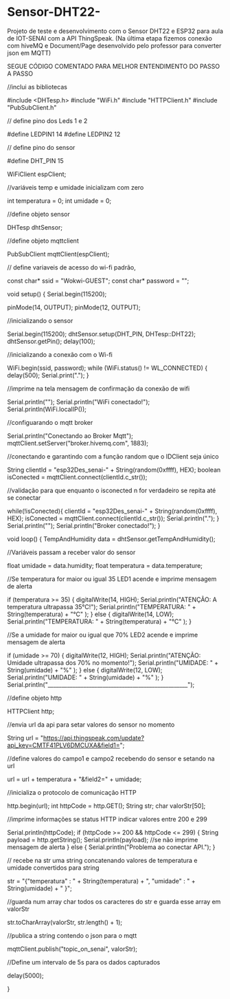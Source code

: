 # Sensor-DHT22-
Projeto de teste e desenvolvimento com o Sensor DHT22 e ESP32 para aula de IOT-SENAI com a API ThingSpeak.
(Na última etapa fizemos conexão com hiveMQ e Document/Page desenvolvido pelo professor para converter json em MQTT)


SEGUE CÓDIGO COMENTADO PARA MELHOR ENTENDIMENTO DO PASSO A PASSO 

//inclui as bibliotecas

#include <DHTesp.h>
#include "WiFi.h"
#include "HTTPClient.h"
#include "PubSubClient.h"

// define pino dos Leds 1 e 2

#define LEDPIN1 14
#define LEDPIN2 12

// define pino do sensor

#define DHT_PIN 15

WiFiClient espClient;

//variáveis temp e umidade inicializam com zero

int temperatura = 0;
int umidade = 0;

//define objeto sensor

DHTesp dhtSensor;

//define objeto mqttclient

PubSubClient mqttClient(espClient);

// define variaveis de acesso do wi-fi padrão,

const char* ssid = "Wokwi-GUEST";
const char* password = "";


void setup() {
  Serial.begin(115200);

  pinMode(14, OUTPUT);
  pinMode(12, OUTPUT);

  //inicializando o sensor
  
  Serial.begin(115200);
  dhtSensor.setup(DHT_PIN, DHTesp::DHT22);
  dhtSensor.getPin();
  delay(100);

  //inicializando a conexão com o Wi-fi
  
  WiFi.begin(ssid, password);
  while (WiFi.status() != WL_CONNECTED) {
    delay(500);
    Serial.print(".");
  }
  
  //imprime na tela mensagem de confirmação da conexão de wifi
  
  Serial.println("");
  Serial.println("WiFi conectado!");
  Serial.println(WiFi.localIP());

  //configuarando o mqtt broker
  
  Serial.println("Conectando ao Broker Mqtt");
  mqttClient.setServer("broker.hivemq.com", 1883);

  //conectando e garantindo com a função random que o IDClient seja único 
  
  String clientId = "esp32Des_senai-" + String(random(0xffff), HEX);
  boolean isConected = mqttClient.connect(clientId.c_str());

  //validação para que enquanto o isconected n for verdadeiro se repita até se conectar
  
  while(!isConected){
    clientId = "esp32Des_senai-" + String(random(0xffff), HEX);
    isConected = mqttClient.connect(clientId.c_str());
    Serial.println(".");
    }
  Serial.println("");
  Serial.println("Broker conectado!");
}

void loop() {
  TempAndHumidity data = dhtSensor.getTempAndHumidity();

  //Variáveis passam a receber valor do sensor
  
  float umidade = data.humidity;
  float temperatura = data.temperature;

  //Se temperatura for maior ou igual 35 LED1 acende e imprime mensagem de alerta
  
  if (temperatura >= 35) {
    digitalWrite(14, HIGH);
    Serial.println("ATENÇÃO: A temperatura ultrapassa 35°C!");
    Serial.println("TEMPERATURA: " + String(temperatura) + "°C" );
  } else {
    digitalWrite(14, LOW);
    Serial.println("TEMPERATURA: " + String(temperatura) + "°C" );
  }

  //Se a umidade for maior ou igual que 70% LED2 acende e imprime mensagem de alerta
  
  if (umidade >= 70) {
    digitalWrite(12, HIGH);
    Serial.println("ATENÇÃO: Umidade ultrapassa dos 70% no momento!");
    Serial.println("UMIDADE: " + String(umidade) + "%" );
  } else {
    digitalWrite(12, LOW);
    Serial.println("UMIDADE: " + String(umidade) + "%" );
  }
  Serial.println("___________________________________________________");

  //define objeto http
  
  HTTPClient http;

  //envia url da api para setar valores do sensor no momento
  
  String url = "https://api.thingspeak.com/update?api_key=CMTF41PLV6DMCUXA&field1=";

  //define valores do campo1 e campo2 recebendo do sensor e setando na url
  
  url = url + temperatura + "&field2=" + umidade;

  //inicializa o protocolo de comunicação HTTP
  
  http.begin(url);
  int httpCode = http.GET();
  String str;
  char valorStr[50];

  //imprime informações se status HTTP indicar valores entre 200 e 299
  
  Serial.println(httpCode);
  if (httpCode >= 200 && httpCode <= 299) {
    String payload = http.getString();
    Serial.println(payload);
    //se não imprime mensagem de alerta
  } else {
    Serial.println("Problema ao conectar API.");
  }

  // recebe na str uma string concatenando valores de temperatura e umidade convertidos para string
  
  str = "{\"temperatura\" : " + String(temperatura) + ", \"umidade\" : " + String(umidade) + " }";
  
  //guarda num array char todos os caracteres do str e guarda esse array em valorStr
  
  str.toCharArray(valorStr, str.length() + 1);

  //publica a string contendo o json para o mqtt
  
  mqttClient.publish("topic_on_senai", valorStr);


  //Define um intervalo de 5s para os dados capturados
  
  delay(5000);

}



